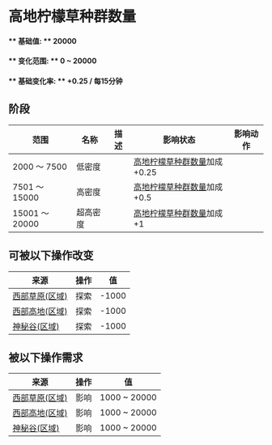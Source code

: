 # 高地柠檬草种群数量  
#### ** 基础值: ** 20000   
#### ** 变化范围: ** 0 ~ 20000  
#### ** 基础变化率: ** +0.25 / 每15分钟  
## 阶段  
范围  |  名称  |  描述  |  影响状态  |  影响动作  
----  |  ----  |  ----  |  ----  |  ----  
2000 ～ 7500  |  低密度  |    |  [高地柠檬草种群数量](LemonGrass_HighlandsPop.md)加成+0.25  |    
7501 ～ 15000  |  高密度  |    |  [高地柠檬草种群数量](LemonGrass_HighlandsPop.md)加成+0.5  |    
15001 ～ 20000  |  超高密度  |    |  [高地柠檬草种群数量](LemonGrass_HighlandsPop.md)加成+1  |    
## 可被以下操作改变  
来源  |  操作  |  值  
----  |  ----  |  ----  
[西部草原(区域)](GrasslandsW.md)  |  探索  |  -1000  
[西部高地(区域)](HighlandsWestern.md)  |  探索  |  -1000  
[神秘谷(区域)](SecretValley.md)  |  探索  |  -1000  
## 被以下操作需求  
来源  |  操作  |  值  
----  |  ----  |  ----  
[西部草原(区域)](GrasslandsW.md)  |  影响  |  1000 ~ 20000  
[西部高地(区域)](HighlandsWestern.md)  |  影响  |  1000 ~ 20000  
[神秘谷(区域)](SecretValley.md)  |  影响  |  1000 ~ 20000  


<script>document.title="高地柠檬草种群数量 - 卡牌生存百科 Card Survival Wiki";</script>